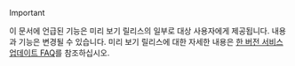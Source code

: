 > [!IMPORTANT]
> 이 문서에 언급된 기능은 미리 보기 릴리스의 일부로 대상 사용자에게 제공됩니다. 내용과 기능은 변경될 수 있습니다. 미리 보기 릴리스에 대한 자세한 내용은 [한 버전 서비스 업데이트 FAQ](https://docs.microsoft.com/dynamics365/unified-operations/fin-and-ops/get-started/one-version)를 참조하십시오.
